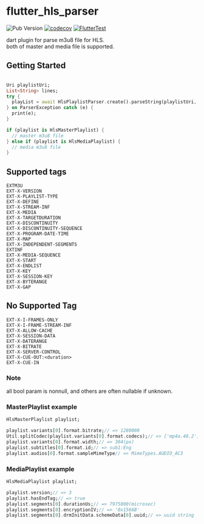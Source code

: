 # flutter_hls_parser

![Pub Version](https://img.shields.io/pub/v/flutter_hls_parser)
[![codecov](https://codecov.io/gh/HiroyukTamura/flutter_hls_parser/branch/master/graph/badge.svg?token=ExYmJJIAVX)](https://codecov.io/gh/HiroyukTamura/flutter_hls_parser)
[![FlutterTest](https://github.com/HiroyukTamura/flutter_hls_parser/actions/workflows/flutter-test.yml/badge.svg)](https://github.com/HiroyukTamura/flutter_hls_parser/actions/workflows/flutter-test.yml)

dart plugin for parse m3u8 file for HLS.  
both of master and media file is supported.

## Getting Started

```dart

Uri playlistUri;
List<String> lines;
try {
  playList = await HlsPlaylistParser.create().parseString(playlistUri, contentString);
} on ParserException catch (e) {
  print(e);
}

if (playlist is HlsMasterPlaylist) {
  // master m3u8 file
} else if (playlist is HlsMediaPlaylist) {
  // media m3u8 file
}
```

## Supported tags
```
EXTM3U
EXT-X-VERSION
EXT-X-PLAYLIST-TYPE
EXT-X-DEFINE
EXT-X-STREAM-INF
EXT-X-MEDIA
EXT-X-TARGETDURATION
EXT-X-DISCONTINUITY
EXT-X-DISCONTINUITY-SEQUENCE
EXT-X-PROGRAM-DATE-TIME
EXT-X-MAP
EXT-X-INDEPENDENT-SEGMENTS
EXTINF
EXT-X-MEDIA-SEQUENCE
EXT-X-START
EXT-X-ENDLIST
EXT-X-KEY
EXT-X-SESSION-KEY
EXT-X-BYTERANGE
EXT-X-GAP
```

## No Supported Tag
```
EXT-X-I-FRAMES-ONLY
EXT-X-I-FRAME-STREAM-INF
EXT-X-ALLOW-CACHE
EXT-X-SESSION-DATA
EXT-X-DATERANGE
EXT-X-BITRATE
EXT-X-SERVER-CONTROL
EXT-X-CUE-OUT:<duration>
EXT-X-CUE-IN
```

### Note
all bool param is nonnull, and others are often nullable if unknown.

### MasterPlaylist example
```dart
HlsMasterPlaylist playlist;

playlist.variants[0].format.bitrate;// => 1280000
Util.splitCodec(playlist.variants[0].format.codecs);// => ['mp4a.40.2']['avc1.66.30']
playlist.variants[0].format.width;// => 304(px)
playlist.subtitles[0].format.id;// => sub1:Eng
playlist.audios[0].format.sampleMimeType// => MimeTypes.AUDIO_AC3
```

### MediaPlaylist example
```dart
HlsMediaPlaylist playlist;

playlist.version;// => 3
playlist.hasEndTag;// => true
playlist.segments[0].durationUs;// => 7975000(microsec)
playlist.segments[0].encryptionIV;// => '0x1566B'
playlist.segments[0].drmInitData.schemeData[0].uuid;// => uuid string
```
